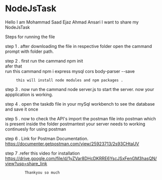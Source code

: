 # NodeJsTask
Hello I am Mohammad Saad Ejaz Ahmad Ansari
I want to share my NodeJsTask
 

Steps for running the file

step 1 . after downloading the file in respective folder
         open the cammand prompt with folder path.
         
step 2 . first run the cammand     npm init  
         afer that   
         run this cammand          npm i express mysql cors body-parser --save
         
         this will install node modules and npm packages .
         
         
step 3 . now run the cammand node server.js to start the server.
         now your appplication is working.
         
step 4 . open the taskdb file in your mySql workbench to see the database and save it once


step 5 . now to check the API's import the postman file into postman which is present inside the folder postmantest 
         your server needs to working continuesly for using postman
         
         
step 6 . Link for Postman Documentation.
             https://documenter.getpostman.com/view/25923713/2s93CHtaUV
             
             
step 7 .refer this video for installation
         https://drive.google.com/file/d/1yZVar8DHcDKRRE6YscJSxFenGM3hasQN/view?usp=share_link

             
             Thankyou so much
             
           
